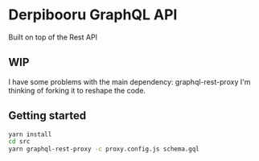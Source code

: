 # Derpibooru GraphQL API

Built on top of the Rest API

## WIP

I have some problems with the main dependency: graphql-rest-proxy
I'm thinking of forking it to reshape the code.

## Getting started

```bash
yarn install
cd src
yarn graphql-rest-proxy -c proxy.config.js schema.gql
```
